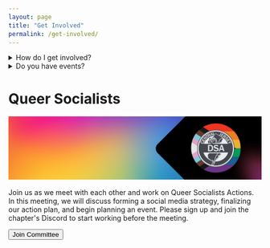 ```yaml
---
layout: page
title: "Get Involved"
permalink: /get-involved/
---
```


<details>
	<summary>How do I get involved?</summary>
	There are many ways to get incolved with Central NJ DSA. One way is to join the national organization if you reside within Central NJ. You can join the national organization <link rel="Here" href="https://act.dsausa.org/donate/membership/" type="" />.
	
	<br /> You can also join our Discord server and begin talking with your comrades. To join the Discord Server <link rel="Click Here" href="https://discord.gg/TyqMuJxsB3" type="" />
</details>

<details>
	<summary>Do you have events?</summary>
		We have a wide variety of different events we host for members and also anyone of the public. To view our events head to our <link rel="calendar" href="/calendar/" type="" />
</details>

<h1>Queer Socialists</h1>
<img src="/assets/images/queer-socialist-banner-min.png" />
<p>Join us as we meet with each other and work on Queer Socialists Actions. In this meeting, we will discuss forming a social media strategy, finalizing our action plan, and begin planning an event. Please sign up and join the chapter's Discord to start working before the meeting.</p>
<frame></frame>
<button name="button" onclick="https://actionnetwork.org/events/queer-socialists-committee-meeting">Join Committee</button>
